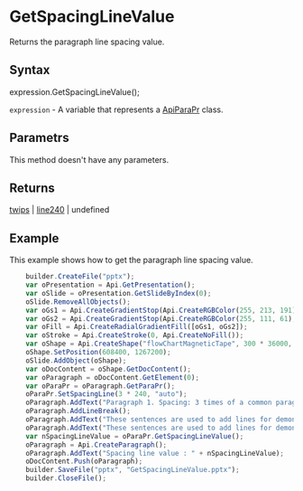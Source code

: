 # GetSpacingLineValue

Returns the paragraph line spacing value.

## Syntax

expression.GetSpacingLineValue();

`expression` - A variable that represents a [ApiParaPr](../ApiParaPr.md) class.

## Parametrs

This method doesn't have any parameters.

## Returns

[twips](../../../Enumerations/twips.md) &#124; [line240](../../../Enumerations/line240.md) &#124; undefined

## Example

This example shows how to get the paragraph line spacing value.

```javascript
	builder.CreateFile("pptx");
	var oPresentation = Api.GetPresentation();
	var oSlide = oPresentation.GetSlideByIndex(0);
	oSlide.RemoveAllObjects();
	var oGs1 = Api.CreateGradientStop(Api.CreateRGBColor(255, 213, 191), 0);
	var oGs2 = Api.CreateGradientStop(Api.CreateRGBColor(255, 111, 61), 100000);
	var oFill = Api.CreateRadialGradientFill([oGs1, oGs2]);
	var oStroke = Api.CreateStroke(0, Api.CreateNoFill());
	var oShape = Api.CreateShape("flowChartMagneticTape", 300 * 36000, 130 * 36000, oFill, oStroke);
	oShape.SetPosition(608400, 1267200);
	oSlide.AddObject(oShape);
	var oDocContent = oShape.GetDocContent();
	var oParagraph = oDocContent.GetElement(0);
	var oParaPr = oParagraph.GetParaPr();
	oParaPr.SetSpacingLine(3 * 240, "auto");
	oParagraph.AddText("Paragraph 1. Spacing: 3 times of a common paragraph line spacing.");
	oParagraph.AddLineBreak();
	oParagraph.AddText("These sentences are used to add lines for demonstrative purposes. ");
	oParagraph.AddText("These sentences are used to add lines for demonstrative purposes. ");
	var nSpacingLineValue = oParaPr.GetSpacingLineValue();
	oParagraph = Api.CreateParagraph();
	oParagraph.AddText("Spacing line value : " + nSpacingLineValue);
	oDocContent.Push(oParagraph);
	builder.SaveFile("pptx", "GetSpacingLineValue.pptx");
	builder.CloseFile();
```
